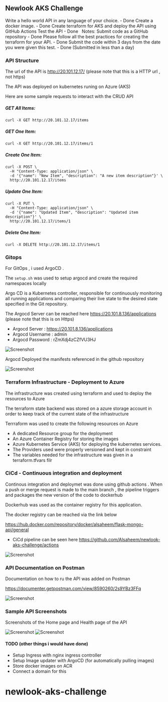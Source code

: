 ## Newlook AKS Challenge

Write a hello world API in any language of your choice. - Done
Create a docker image. - Done
Create terraform for AKS and deploy the API using GitHub Actions
Test the API - Done
 
Notes: Submit code as a GitHub repository - Done
Please follow all the best practices for creating the terraform for your API. - Done
Submit the code within 3 days from the date you were given this test. - Done (Submitted in less than a day)

### API Structure
The url of the API is http://20.101.12.17/ (please note that this is a HTTP url , not https)

The API was deployed on kubernetes runing on Azure (AKS)

Here are some sample requests to interact with the CRUD API

##### GET All Items:
```
curl -X GET http://20.101.12.17/items
```

##### GET One Item:
```
curl -X GET http://20.101.12.17/items/1
```

##### Create One Item:
```
curl -X POST \
  -H "Content-Type: application/json" \
  -d '{"name": "New Item", "description": "A new item description"}' \
  http://20.101.12.17/items
```

##### Update One Item:
```
curl -X PUT \
  -H "Content-Type: application/json" \
  -d '{"name": "Updated Item", "description": "Updated item description"}' \
  http://20.101.12.17/items/1
```

##### Delete One Item:
```
curl -X DELETE http://20.101.12.17/items/1
```
### Gitops
For GitOps , i used ArgoCD . 

The `setup.sh` was used to setup argocd and create the required namespaces locally

Argo CD is a Kubernetes controller, responsible for continuously monitoring all running applications and comparing their live state to the desired state specified in the Git repository.

The Argocd Server  can be reached here https://20.101.8.136/applications (please note that this is on Https)

- Argocd Server : https://20.101.8.136/applications
- Argocd Username : admin
- Argocd Password : rZmXdj4zCZfVU3HJ

![Screenshot](screenshots/argocd.png)

Argocd Deployed the manifests referenced in the github repository

![Screenshot](screenshots/argocd2.png)

### Terraform Infrastructure - Deployment to Azure

The infrastructure was created using terraform and used to deploy the resources to Azure

The terraform state backend was stored on a azure storage account in order to keep track of the current state of the infrastructure

Terrraform was used to create the following resources on Azure

- A dedicated Resource group for the deployment 
- An Azure Container Registry for storing the images
- Azure Kubernetes Service (AKS) for deploying the kubernetes services.
- The Providers used were properly versioned and kept in constraint
- The variables needed for the infrastructure was given in a terraform.tfvars filr

### CiCd - Continuous integration and deployment

Continous integration and deploymet was done using github actions . When a push or merge request is made to the main branch , the pipeline triggers and packages the new version of the code to dockerhub

Dockerhub was used as the container registry for this application.

The docker registry can be reached via the link below 

https://hub.docker.com/repository/docker/alsaheem/flask-mongo-api/general


- CiCd pipeline can be seen here https://github.com/Alsaheem/newlook-aks-challenge/actions

![Screenshot](screenshots/cicd.png)

### API Documentation on Postman
Documentation on how to ru the API was added on Postman

https://documenter.getpostman.com/view/8590260/2s9YBz3FFq

![Screenshot](screenshots/postman.png)


### Sample API Screenshots
Screenshots of the Home page and Health page of the API

![Screenshot](screenshots/api-home.png)
![Screenshot](screenshots/api-health.png)

#### TODO (other things i would have done)
- Setup Ingress with nginx ingress controller
- Setup Image updater with ArgoCD (for automatically pulling images)
- Store docker images on ACR
- Connect a domain for this
# newlook-aks-challenge
